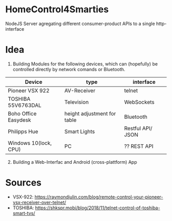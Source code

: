 # HomeControl4Smarties
NodeJS Server agregating different consumer-product APIs to a single http-interface


# Idea
1. Building Modules for the following devices, which can (hopefully) be controlled directly by network comands or Bluetooth.

| Device               | type                        | interface          |
|----------------------|-----------------------------|--------------------|
| Pioneer VSX 922      | AV-Receiver                 | telnet             |
| TOSHIBA 55V6763DAL   | Television                  | WebSockets         |
| Boho Office Easydesk | height adjustment for table | Bluetooth          |
| Philipps Hue         | Smart Lights                | Restful API/  JSON |
| Windows 10(lock, CPU)| PC                          | ?? REST API        |

2. Building a Web-Interfac and Android (cross-plattform) App



# Sources
- VSX-922: https://raymondjulin.com/blog/remote-control-your-pioneer-vsx-receiver-over-telnet/
- TOSHIBA: https://shkspr.mobi/blog/2018/11/telnet-control-of-toshiba-smart-tvs/
